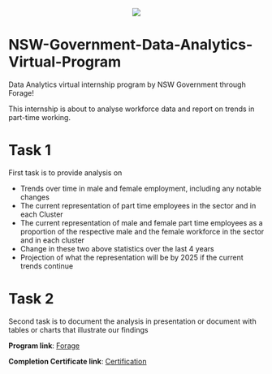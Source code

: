 <p align="center">
<img src="https://user-images.githubusercontent.com/68168071/208015751-552c9a56-f7de-4a20-a45f-e155363072fd.png">
</p>

# NSW-Government-Data-Analytics-Virtual-Program
Data Analytics virtual internship program by NSW Government through Forage!

This internship is about to analyse workforce data and report on trends in part-time working.

# Task 1
First task is to provide analysis on 
- Trends over time in male and female employment, including any notable changes
- The current representation of part time employees in the sector and in each Cluster
- The current representation of male and female part time employees as a proportion of the respective male and the female workforce in the sector and in each cluster
- Change in these two above statistics over the last 4 years
- Projection of what the representation will be by 2025 if the current trends continue

# Task 2
Second task is to document the analysis in presentation or document with tables or charts that illustrate our findings

**Program link**: [Forage](https://www.theforage.com/virtual-internships/prototype/LEvP9qwXSHsaZDBnB/NSW-Government-Virtual-Program?ref=87jnjsrQEx6guHcaq)

**Completion Certificate link**: [Certification](https://forage-uploads-prod.s3.amazonaws.com/completion-certificates/NSW%20Government%20Virtual%20Program/LEvP9qwXSHsaZDBnB_NSW%20Government%20Virtual%20Program_87jnjsrQEx6guHcaq_1671077085689_completion_certificate.pdf)

